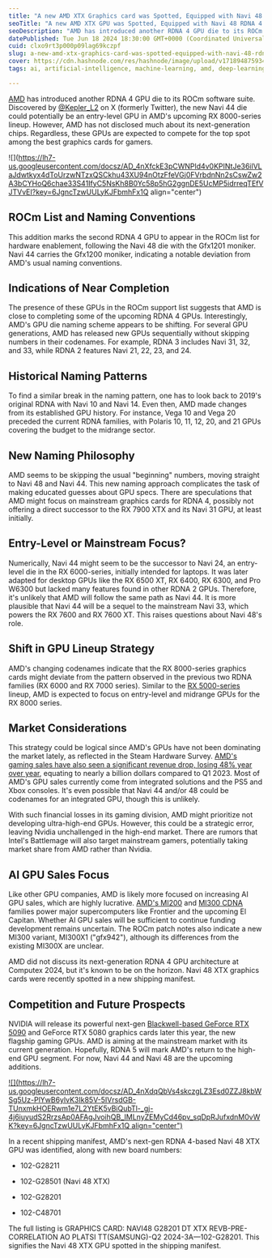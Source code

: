 ```yaml
---
title: "A new AMD XTX Graphics card was Spotted, Equipped with Navi 48 RDNA 4 GPU"
seoTitle: "A new AMD XTX GPU was Spotted, Equipped with Navi 48 RDNA 4 HPU"
seoDescription: "AMD has introduced another RDNA 4 GPU die to its ROCm software suite. As discovered by @Kepler_L2 on X (formerly Twitter), the new Navi 44 die could"
datePublished: Tue Jun 18 2024 18:30:00 GMT+0000 (Coordinated Universal Time)
cuid: clxo9rt3p000p09lag69kczpf
slug: a-new-amd-xtx-graphics-card-was-spotted-equipped-with-navi-48-rdna-4-gpu
cover: https://cdn.hashnode.com/res/hashnode/image/upload/v1718948759348/ff698892-d3fd-404c-889d-a48fd25b49ce.png
tags: ai, artificial-intelligence, machine-learning, amd, deep-learning, nvidia, ml, web3, gpu

---
```


[AMD](https://www.amd.com/en.html) has introduced another RDNA 4 GPU die to its ROCm software suite. Discovered by [@Kepler\_L2](https://x.com/Kepler_L2/status/1793593799228133881) on X (formerly Twitter), the new Navi 44 die could potentially be an entry-level GPU in AMD's upcoming RX 8000-series lineup. However, AMD has not disclosed much about its next-generation chips. Regardless, these GPUs are expected to compete for the top spot among the best graphics cards for gamers.

![](https://lh7-us.googleusercontent.com/docsz/AD_4nXfckE3pCWNPld4v0KPINtJe36ilVLaJdwtkyx4dToUrzwNTzxQSCkhu43XU94nOtzFfeVGj0FVrbdnNn2sCswZw2A3bCYHoQ6chae33S41IfyC5NsKh8B0Yc58p5hG2ggnDE5UcMP5idrreqTEfVJTVvEI?key=6JgncTzwUULyKJFbmhFx1Q align="center")

## ROCm List and Naming Conventions

This addition marks the second RDNA 4 GPU to appear in the ROCm list for hardware enablement, following the Navi 48 die with the Gfx1201 moniker. Navi 44 carries the Gfx1200 moniker, indicating a notable deviation from AMD's usual naming conventions.

## Indications of Near Completion

The presence of these GPUs in the ROCm support list suggests that AMD is close to completing some of the upcoming RDNA 4 GPUs. Interestingly, AMD's GPU die naming scheme appears to be shifting. For several GPU generations, AMD has released new GPUs sequentially without skipping numbers in their codenames. For example, RDNA 3 includes Navi 31, 32, and 33, while RDNA 2 features Navi 21, 22, 23, and 24.

## Historical Naming Patterns

To find a similar break in the naming pattern, one has to look back to 2019's original RDNA with Navi 10 and Navi 14. Even then, AMD made changes from its established GPU history. For instance, Vega 10 and Vega 20 preceded the current RDNA families, with Polaris 10, 11, 12, 20, and 21 GPUs covering the budget to the midrange sector.

## New Naming Philosophy

AMD seems to be skipping the usual "beginning" numbers, moving straight to Navi 48 and Navi 44. This new naming approach complicates the task of making educated guesses about GPU specs. There are speculations that AMD might focus on mainstream graphics cards for RDNA 4, possibly not offering a direct successor to the RX 7900 XTX and its Navi 31 GPU, at least initially.

## Entry-Level or Mainstream Focus?

Numerically, Navi 44 might seem to be the successor to Navi 24, an entry-level die in the RX 6000-series, initially intended for laptops. It was later adapted for desktop GPUs like the RX 6500 XT, RX 6400, RX 6300, and Pro W6300 but lacked many features found in other RDNA 2 GPUs. Therefore, it's unlikely that AMD will follow the same path as Navi 44. It is more plausible that Navi 44 will be a sequel to the mainstream Navi 33, which powers the RX 7600 and RX 7600 XT. This raises questions about Navi 48's role.

## Shift in GPU Lineup Strategy

AMD's changing codenames indicate that the RX 8000-series graphics cards might deviate from the pattern observed in the previous two RDNA families (RX 6000 and RX 7000 series). Similar to the [RX 5000-series](https://en.wikipedia.org/wiki/Radeon_RX_5000_series) lineup, AMD is expected to focus on entry-level and midrange GPUs for the RX 8000 series.

## Market Considerations

This strategy could be logical since AMD's GPUs have not been dominating the market lately, as reflected in the Steam Hardware Survey. [AMD's gaming sales have also seen a significant revenue drop, losing 48% year over year](https://ir.amd.com/news-events/press-releases/detail/1192/amd-reports-first-quarter-2024-financial-results#:~:text=Gaming%20segment%20revenue%20was%20%24922%20million%2C%20down%2048%25%20year%2Dover%2Dyear%20and%2033%25%20sequentially%20due%20to%20a%20decrease%20in%20semi%2Dcustom%20revenue%20and%20lower%20AMD%20Radeon%E2%84%A2%20GPU%20sales.), equating to nearly a billion dollars compared to Q1 2023. Most of AMD's GPU sales currently come from integrated solutions and the PS5 and Xbox consoles. It's even possible that Navi 44 and/or 48 could be codenames for an integrated GPU, though this is unlikely.

With such financial losses in its gaming division, AMD might prioritize not developing ultra-high-end GPUs. However, this could be a strategic error, leaving Nvidia unchallenged in the high-end market. There are rumors that Intel's Battlemage will also target mainstream gamers, potentially taking market share from AMD rather than Nvidia.

## AI GPU Sales Focus

Like other GPU companies, AMD is likely more focused on increasing AI GPU sales, which are highly lucrative. [AMD's MI200](https://www.amd.com/en/products/accelerators/instinct/mi200.html) and [MI300 CDNA](https://www.gigabyte.com/Solutions/amd-instinct-mi300#:~:text=AMD%20Instinct%20MI300%20Series%20accelerators%20aim%20to%20improve%20data%20center,native%20hardware%20sparse%20matrix%20support.) families power major supercomputers like Frontier and the upcoming El Capitan. Whether AI GPU sales will be sufficient to continue funding development remains uncertain. The ROCm patch notes also indicate a new MI300 variant, MI300X1 ("gfx942"), although its differences from the existing MI300X are unclear.

AMD did not discuss its next-generation RDNA 4 GPU architecture at Computex 2024, but it's known to be on the horizon. Navi 48 XTX graphics cards were recently spotted in a new shipping manifest.

## Competition and Future Prospects

NVIDIA will release its powerful next-gen [Blackwell-based GeForce RTX 5090](https://www.pcgamesn.com/nvidia/blackwell-specs-rtx-50) and GeForce RTX 5080 graphics cards later this year, the new flagship gaming GPUs. AMD is aiming at the mainstream market with its current generation. Hopefully, RDNA 5 will mark AMD's return to the high-end GPU segment. For now, Navi 44 and Navi 48 are the upcoming additions.

[![](https://lh7-us.googleusercontent.com/docsz/AD_4nXdqQbVs4skczgLZ3Esd0ZZJ8kbWSg5Uz-PlYwB6ylvK3Ik85V-5IVrsdGB-TUnxmkHOERwm1e7L2YtEK5vBiQubTl-_gj-4j6iuyudS2RrzsAp0AFAgJvoihQB_IMLnyZEMyCd46pv_sqDpRJufxdnM0vWK?key=6JgncTzwUULyKJFbmhFx1Q align="center")](https://x.com/harukaze5719/status/1800399080927232136)

In a recent shipping manifest, AMD's next-gen RDNA 4-based Navi 48 XTX GPU was identified, along with new board numbers:

* 102-G28211
    
* 102-G28501 (Navi 48 XTX)
    
* 102-G28201
    
* 102-C48701
    

The full listing is GRAPHICS CARD: NAVI48 G28201 DT XTX REVB-PRE-CORRELATION AO PLATSI TT(SAMSUNG)-Q2 2024-3A—102-G28201. This signifies the Navi 48 XTX GPU spotted in the shipping manifest.